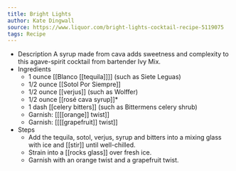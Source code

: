 ```yaml
---
title: Bright Lights
author: Kate Dingwall
source: https://www.liquor.com/bright-lights-cocktail-recipe-5119075
tags: Recipe
---
```


- Description
  A syrup made from cava adds sweetness and complexity to this agave-spirit cocktail from bartender Ivy Mix.
- Ingredients
	- 1 ounce [[Blanco [[tequila]]]] (such as Siete Leguas)
	- 1/2 ounce [[Sotol Por Siempre]]
	- 1/2 ounce [[verjus]] (such as Wolffer)
	- 1/2 ounce [[rosé cava syrup]]*
	- 1 dash [[celery bitters]] (such as Bittermens celery shrub)
	- Garnish: [[[[orange]] twist]]
	- Garnish: [[[[grapefruit]] twist]]
- Steps
	- Add the tequila, sotol, verjus, syrup and bitters into a mixing glass with ice and [[stir]] until well-chilled.
	- Strain into a [[rocks glass]] over fresh ice.
	- Garnish with an orange twist and a grapefruit twist.